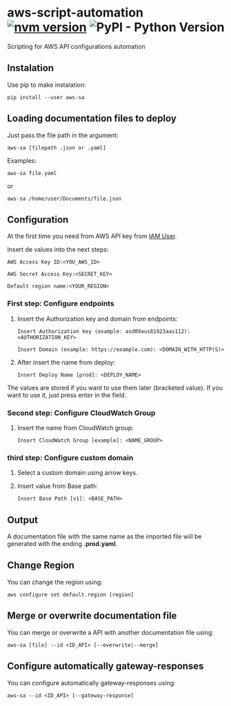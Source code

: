 # aws-script-automation [![nvm version](https://img.shields.io/badge/version-v1.3.3-blue.svg)](https://pypi.org/manage/project/aws-sa/releases/) ![PyPI - Python Version](https://img.shields.io/pypi/pyversions/aws-sa.svg?color=orange)
Scripting for AWS API configurations automation

## Instalation

Use pip to make instalation:

`pip install --user aws-sa`

## Loading documentation files to deploy

Just pass the file path in the argument:

`aws-sa [filepath .json or .yaml]`

Examples:

`aws-sa file.yaml`

or

`aws-sa /home/user/Documents/file.json`

## Configuration

At the first time you need from AWS API key from <a href='https://console.aws.amazon.com/iam/home'>IAM User</a>.

Insert de values into the next steps:

`AWS Access Key ID:<YOU_AWS_ID>`

`AWS Secret Access Key:<SECRET_KEY>`

`Default region name:<YOUR_REGION>`

### First step: Configure endpoints

1. Insert the Authorization key and domain from endpoints:

    `Insert Authorization key (example: asd09aus81923aas112): <AUTHORIZATION_KEY>`
    
    `Insert Domain (example: https://example.com): <DOMAIN_WITH_HTTP(S)>`

2. After insert the name from deploy:

    `Insert Deploy Name [prod]: <DEPLOY_NAME>`

The values ​​are stored if you want to use them later (bracketed value). If you want to use it, just press enter in the field.

### Second step: Configure CloudWatch Group

1. Insert the name from CloudWatch group:

    `Insert CloudWatch Group [example]: <NAME_GROUP>`

### third step: Configure custom domain

1. Select a custom domain using arrow keys.

2. Insert value from Base path:

    `Insert Base Path [v1]: <BASE_PATH>`

## Output

A documentation file with the same name as the imported file will be generated with the ending **.prod.yaml**.

## Change Region

You can change the region using:

`aws configure set default.region [region]`

## Merge or overwrite documentation file

You can merge or overwrite a API with another documentation file using:

`aws-sa [file] --id <ID_API> [--overwrite|--merge]`

## Configure automatically gateway-responses

You can configure automatically gateway-responses using:

`aws-sa --id <ID_API> [--gateway-response]`